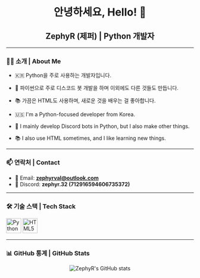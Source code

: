 <h1 align="center">안녕하세요, Hello! 👋</h1>
<h2 align="center">ZephyR (제퍼) | Python 개발자</h2>

---

### 🧑‍💻 소개 | About Me

- 🇰🇷 Python을 주로 사용하는 개발자입니다.  
- 🧪 파이썬으로 주로 디스코드 봇 개발을 하며 이외에도 다른 것들도 만듭니다. 
- 📚 가끔은 HTML도 사용하며, 새로운 것을 배우는 걸 좋아합니다.

- 🇺🇸 I'm a Python-focused developer from Korea.  
- 🧪 I mainly develop Discord bots in Python, but I also make other things. 
- 📚 I also use HTML sometimes, and I like learning new things.

---

### 📫 연락처 | Contact

- 📧 Email: **zephyrval@outlook.com**  
- 💬 Discord: **zephyr.32 (712916594606735372)**

---

### 🛠️ 기술 스택 | Tech Stack

<p align="left">
  <img src="https://cdn.jsdelivr.net/gh/devicons/devicon/icons/python/python-original.svg" width="40" alt="Python"/>
  <img src="https://cdn.jsdelivr.net/gh/devicons/devicon/icons/html5/html5-original.svg" width="40" alt="HTML5"/>
</p>

---

### 📊 GitHub 통계 | GitHub Stats

<div align="center">
  <img src="https://github-readme-stats.vercel.app/api?username=ZephyR&show_icons=true&theme=default" alt="ZephyR's GitHub stats" />
</div>

